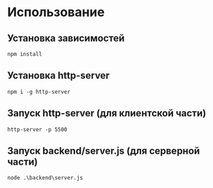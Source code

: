 # Использование
## Установка зависимостей
```
npm install
```
## Установка http-server
```
npm i -g http-server
```
## Запуск http-server (для клиентской части)
```
http-server -p 5500
```
## Запуск backend/server.js (для серверной части)
```
node .\backend\server.js
```
